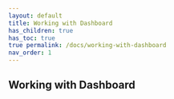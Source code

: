 ```yaml
---
layout: default
title: Working with Dashboard
has_children: true
has_toc: true
true permalink: /docs/working-with-dashboard
nav_order: 1
---
```


## Working with Dashboard
